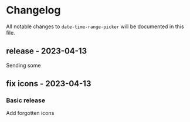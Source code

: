 # Changelog

All notable changes to `date-time-range-picker` will be documented in this file.

## release - 2023-04-13

Sending some

## fix icons - 2023-04-13

### Basic release

Add forgotten icons
